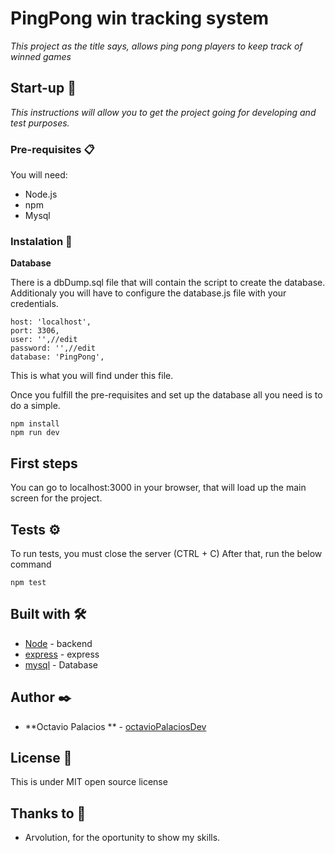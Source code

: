 # PingPong win tracking system

_This project as the title says, allows ping pong players to keep track of winned games_

## Start-up 🚀

_This instructions will allow you to get the project going for developing and test purposes._

### Pre-requisites 📋

You will need:

* Node.js
* npm
* Mysql

### Instalation 🔧

**Database**

There is a dbDump.sql file that will contain the script to create the database.
Additionaly you will have to configure the database.js file with your credentials.
 ``` 
 host: 'localhost',
 port: 3306,
 user: '',//edit
 password: '',//edit
 database: 'PingPong',
  ```
This is what you will find under this file.


Once you fulfill the pre-requisites and set up the database all you need is to do a simple.
```
npm install 
npm run dev
```
## First steps

You can go to localhost:3000 in your browser, that will load up the main screen for the project.

## Tests ⚙️
To run tests, you must close the server (CTRL + C)
After that, run the below command 
```
npm test
```

## Built with 🛠️
* [Node](https://nodejs.org/en/) - backend
* [express](https://expressjs.com/es/) - express
* [mysql](https://www.mysql.com/) - Database


## Author ✒️

* **Octavio Palacios ** - [octavioPalaciosDev](https://github.com/octaviopalacioscodanai/)

## License 📄

This is under MIT open source license

## Thanks to 🎁

* Arvolution, for the oportunity to show my skills.

